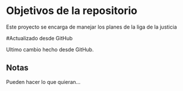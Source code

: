 # Objetivos de la repositorio

Este proyecto se encarga de manejar los planes de la liga de la justicia

#Actualizado desde GitHub

Ultimo cambio hecho desde GitHub.

## Notas
Pueden hacer lo que quieran...
